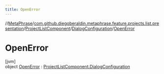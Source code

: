 ```yaml
---
title: OpenError
---
```

//[MetaPhrase](../../../../../index.html)/[com.github.diegoberaldin.metaphrase.feature.projects.list.presentation](../../../index.html)/[ProjectListComponent](../../index.html)/[DialogConfiguration](../index.html)/[OpenError](index.html)



# OpenError



[jvm]\
object [OpenError](index.html) : [ProjectListComponent.DialogConfiguration](../index.html)


